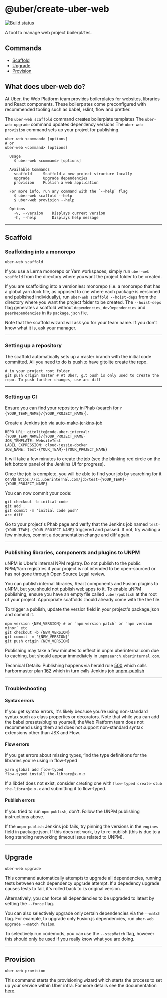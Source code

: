# @uber/create-uber-web

[![Build status](https://badge.buildkite.com/e962e49f800a98e953516b0d036bc66501ccb5e90dcd7eff2f.svg?branch=master)](https://buildkite.com/uber/fusionjs)

A tool to manage web project boilerplates.

## Commands

- [Scaffold](#scaffolding)
- [Upgrade](#upgrade)
- [Provision](#provision)

## What does uber-web do?

At Uber, the Web Platform team provides boilerplates for websites, libraries and React components. These boilerplates come preconfigured with recommended tooling such as babel, eslint, flow and prettier.

The `uber-web scaffold` command creates boilerplate templates
The `uber-web upgrade` command updates dependency versions
The `uber-web provision` command sets up your project for publishing.

```
uber-web <command> [options]
# or
uber-web <command> [options]

  Usage
    $ uber-web <command> [options]

  Available Commands
    scaffold     Scaffold a new project structure locally
    upgrade      Upgrade dependencies
    provision    Publish a web application

  For more info, run any command with the `--help` flag
    $ uber-web scaffold --help
    $ uber-web provision --help

  Options
    -v, --version    Displays current version
    -h, --help       Displays help message
```

---

## Scaffold

### Scaffolding into a monorepo

```
uber-web scaffold
```

If you use a Lerna monorepo or Yarn workspaces, simply run `uber-web scaffold` from the directory where you want the project folder to be created.

If you are scaffolding into a versionless monorepo (i.e. a monorepo that has a global yarn.lock file, as opposed to one where each package is versioned and published individually), run `uber-web scaffold --hoist-deps` from the directory where you want the project folder to be created. The `--hoist-deps` flag generates a scaffold without `dependencies`, `devDependencies` and `peerDependencies` in its `package.json` file.

Note that the scaffold wizard will ask you for your team name. If you don't know what it is, ask your manager.

---

### Setting up a repository

The scaffold automatically sets up a master branch with the initial code committed. All you need to do is push to have gitolite create the repo.

```
# in your project root folder
git push origin master # At Uber, git push is only used to create the repo. To push further changes, use arc diff
```

---

### Setting up CI

Ensure you can find your repository in Phab (search for `r {YOUR_TEAM_NAME}/{YOUR_PROJECT_NAME}`).

Create a Jenkins job via [auto-make-jenkins-job](https://ci.uberinternal.com/job/auto-make-jenkins-job/build?delay=0sec)

```
REPO_URL: gitolite@code.uber.internal:{YOUR_TEAM_NAME}/{YOUR_PROJECT_NAME}
JOB_TEMPLATE: WebsiteTest
LABEL_EXPRESSION: cloud-jessie-docker
JOB_NAME: test-{YOUR_TEAM}-{YOUR_PROJECT_NAME}
```

It will take a few minutes to create the job (see the blinking red circle on the left bottom panel of the Jenkins UI for progress).

Once the job is complete, you will be able to find your job by searching for it or via `https://ci.uberinternal.com/job/test-{YOUR_TEAM}-{YOUR_PROJECT_NAME}`

You can now commit your code:

```
git checkout -b initial-code
git add .
git commit -m 'initial code push'
arc diff
```

Go to your project's Phab page and verify that the Jenkins job named `test-{YOUR_TEAM}-{YOUR_PROJECT_NAME}` triggered and passed. If not, try waiting a few minutes, commit a documentation change and diff again.

---

### Publishing libraries, components and plugins to UNPM

uNPM is Uber's internal NPM registry. Do not publish to the public NPM/Yarn registries if your project is not intended to be open-sourced or has not gone through Open Source Legal review.

You can publish internal libraries, React components and Fusion plugins to uNPM, but you should not publish web apps to it. To enable uNPM publishing, ensure you have an empty file called `.uber/publish` at the root of your project. Appropriate scaffolds should already come with the the file.

To trigger a publish, update the version field in your project's package.json and commit it.

```
npm version {NEW_VERSION} # or `npm version patch` or `npm version minor` etc
git checkout -b {NEW_VERSION}
git commit -m '{NEW_VERSION}'
git push origin {NEW_VERSION}
```

Publishing may take a few minutes to reflect in unpm.uberinternal.com due to caching, but should appear immediately in `unpmsearch.uberinternal.com`.

Technical Details: Publishing happens via herald rule [500](https://code.uberinternal.com/herald/rule/500/) which calls harbormaster plan [162](https://code.uberinternal.com/harbormaster/plan/162/) which in turn calls Jenkins job [unpm-publish](https://ci.uberinternal.com/job/unpm-publish/)

---

### Troubleshooting

#### Syntax errors

If you get syntax errors, it's likely because you're using non-standard syntax such as class properties or decorators. Note that while you can add the babel presets/plugins yourself, the Web Platform team does not recommend using them and does not support non-standard syntax extensions other than JSX and Flow.

#### Flow errors

If you get errors about missing types, find the type definitions for the libraries you're using in flow-typed

```
yarn global add flow-typed
flow-typed install the-library@x.x.x
```

If a libdef does not exist, consider creating one with `flow-typed create-stub the-librar@x.x.x` and submitting it to flow-typed.

#### Publish errors

If you tried to run `npm publish`, don't. Follow the UNPM publishing instructions above.

If the `unpm-publish` Jenkins job fails, try pinning the versions in the `engines` field in package.json. If this does not work, try to re-publish (this is due to a long standing networking timeout issue related to UNPM).

---

## Upgrade

```
uber-web upgrade
```

This command automatically attempts to upgrade all dependencies, running tests between each dependency upgrade attempt. If a depedency upgrade causes tests to fail, it's rolled back to its original version.

Alternatively, you can force all dependencies to be upgraded to latest by setting the `--force` flag.

You can also selectively upgrade only certain dependencies via the `--match` flag. For example, to upgrade only Fusion.js dependencies, run `uber-web upgrade --match fusion`.

To selectively run codemods, you can use the `--stepMatch` flag, however this should only be used if you really know what you are doing.

---

## Provision

```
uber-web provision
```

This command starts the provisioning wizard which starts the process to set up your service within Uber infra. For more details see the documentation [here](https://engdocs.uberinternal.com/web/docs/references/provision-your-app).
